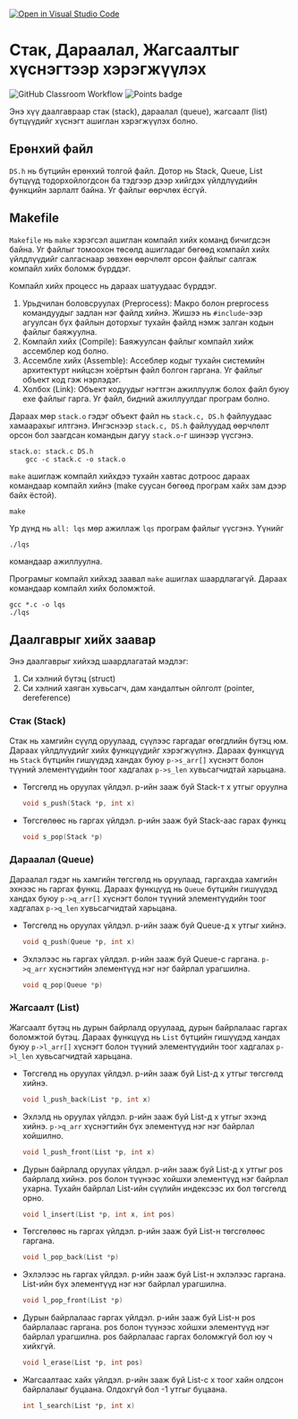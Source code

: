 [![Open in Visual Studio Code](https://classroom.github.com/assets/open-in-vscode-c66648af7eb3fe8bc4f294546bfd86ef473780cde1dea487d3c4ff354943c9ae.svg)](https://classroom.github.com/online_ide?assignment_repo_id=8444958&assignment_repo_type=AssignmentRepo)
# Стак, Дараалал, Жагсаалтыг хүснэгтээр хэрэгжүүлэх
![GitHub Classroom Workflow](../../workflows/GitHub%20Classroom%20Workflow/badge.svg?branch=main) ![Points badge](../../blob/badges/.github/badges/points.svg)

Энэ хүү даалгавраар стак (stack), дараалал (queue), жагсаалт (list) бүтцүүдийг хүснэгт ашиглан хэрэгжүүлэх болно.

## Ерөнхий файл
`DS.h` нь бүтцийн ерөнхий толгой файл. Дотор нь Stack, Queue, List бүтцүүд тодорхойлогдсон ба тэдгээр дээр хийгдэх үйлдлүүдийн функцийн зарлалт байна. Уг файлыг өөрчлөх ёсгүй.

## Makefile
`Makefile` нь `make` хэрэгсэл ашиглан компайл хийх команд бичигдсэн байна. Уг файлыг томоохон төсөлд ашигладаг бөгөөд компайл хийх үйлдлүүдийг салгаснаар зөвхөн өөрчлөлт орсон файлыг салгаж компайл хийх боломж бүрддэг.

Компайл хийх процесс нь дараах шатуудаас бүрддэг.
  1. Урьдчилан боловсруулах (Preprocess): Макро болон preprocess командуудыг задлан нэг файлд хийнэ. Жишээ нь `#include`-ээр агуулсан бүх файлын доторхыг тухайн файлд нэмж залган кодын файлыг баяжуулна.  
  2. Компайл хийх (Compile): Баяжуулсан файлыг компайл хийж ассемблер код болно.  
  3. Ассембле хийх (Assemble): Ассеблер кодыг тухайн системийн архитектурт нийцсэн хоёртын файл болгон гаргана. Уг файлыг объект код гэж нэрлэдэг.  
  4. Холбох (Link): Объект кодуудыг нэгтгэн ажиллуулж болох файл буюу exe файлыг гарга. Уг файл, бидний ажиллуулдаг програм болно.  

Дараах мөр `stack.o` гэдэг объект файл нь `stack.c, DS.h` файлуудаас хамаарахыг илтгэнэ. Ингэснээр `stack.c, DS.h` файлуудад өөрчлөлт орсон бол заагдсан командын дагуу `stack.o`-г шинээр үүсгэнэ.
```
stack.o: stack.c DS.h
	gcc -c stack.c -o stack.o
```

`make` ашиглаж компайл хийхдээ тухайн хавтас дотроос дараах командаар компайл хийнэ (make суусан бөгөөд програм хайх зам дээр байх ёстой). 
```
make
```
Үр дүнд нь `all: lqs` мөр ажиллаж `lqs` програм файлыг үүсгэнэ. Үүнийг
```shell
./lqs
```
командаар ажиллуулна.  

Програмыг компайл хийхэд заавал `make` ашиглах шаардлагагүй. Дараах командаар компайл хийх боломжтой.
```shell
gcc *.c -o lqs
./lqs
```


## Даалгаврыг хийх заавар

Энэ даалгаврыг хийхэд шаардлагатай мэдлэг:
  1. Си хэлний бүтэц (struct)
  2. Си хэлний хаяган хувьсагч, дам хандалтын ойлголт (pointer, dereference)

### Стак (Stack)

Стак нь хамгийн сүүлд оруулаад, сүүлээс гаргадаг өгөгдлийн бүтэц юм. Дараах үйлдлүүдийг хийх функцүүдийг хэрэгжүүлнэ. Дараах функцүүд нь `Stack` бүтцийн гишүүдэд хандах буюу `p->s_arr[]` хүснэгт болон түүний элементүүдийн тоог хадгалах `p->s_len` хувьсагчидтай харьцана.
  * Төгсгөлд нь оруулах үйлдэл. p-ийн зааж буй Stack-т x утгыг оруулна
    ```C
    void s_push(Stack *p, int x)
    ```
  * Төгсгөлөөс нь гаргах үйлдэл. p-ийн зааж буй Stack-аас гарах функц
    ```C
    void s_pop(Stack *p)
    ```

### Дараалал (Queue)

Дараалал гэдэг нь хамгийн төгсгөлд нь оруулаад, гаргахдаа хамгийн эхнээс нь гаргах функц.
Дараах функцүүд нь `Queue` бүтцийн гишүүдэд хандах буюу `p->q_arr[]` хүснэгт болон түүний элементүүдийн тоог хадгалах `p->q_len` хувьсагчидтай харьцана.
  * Төгсгөлд нь оруулах үйлдэл. p-ийн зааж буй Queue-д x утгыг хийнэ.
    ```C
    void q_push(Queue *p, int x)
    ```
  * Эхлэлээс нь гаргах үйлдэл. p-ийн зааж буй Queue-с гаргана. `p->q_arr` хүснэгтийн элементүүд нэг нэг байрлал урагшилна.
    ```C
    void q_pop(Queue *p)
    ```

### Жагсаалт (List)

Жагсаалт бүтэц нь дурын байрлалд оруулаад, дурын байрлалаас гаргах боломжтой бүтэц.
Дараах функцүүд нь `List` бүтцийн гишүүдэд хандах буюу `p->l_arr[]` хүснэгт болон түүний элементүүдийн тоог хадгалах `p->l_len` хувьсагчидтай харьцана.
  * Төгсгөлд нь оруулах үйлдэл. p-ийн зааж буй List-д x утгыг төгсгөлд хийнэ.
    ```C
    void l_push_back(List *p, int x)
    ```
  * Эхлэлд нь оруулах үйлдэл. p-ийн зааж буй List-д x утгыг эхэнд хийнэ. `p->q_arr` хүснэгтийн бүх элементүүд нэг нэг байрлал хойшилно.
    ```C
    void l_push_front(List *p, int x)
    ```
  * Дурын байрлалд оруулах үйлдэл. p-ийн зааж буй List-д x утгыг pos байрлалд хийнэ. pos болон түүнээс хойшхи элементүүд нэг байрлал ухарна. Тухайн байрлал List-ийн сүүлийн индексээс их бол төгсгөлд орно.

    ```C
    void l_insert(List *p, int x, int pos)
    ```
  * Төгсгөлөөс нь гаргах үйлдэл. p-ийн зааж буй List-н төгсгөлөөс гаргана.
    ```C
    void l_pop_back(List *p)
    ```
  * Эхлэлээс нь гаргах үйлдэл. p-ийн зааж буй List-н эхлэлээс гаргана. List-ийн бүх элементүүд нэг нэг байрлал урагшилна.
    ```C
    void l_pop_front(List *p)
    ```
  * Дурын байрлалаас гаргах үйлдэл. p-ийн зааж буй List-н pos байрлалаас гаргана. pos болон түүнээс хойшхи элементүүд нэг байрлал урагшилна. pos байрлалаас гаргах боломжгүй бол юу ч хийхгүй.
    ```C
    void l_erase(List *p, int pos)
    ```
  * Жагсаалтаас хайх үйлдэл. p-ийн зааж буй List-с x тоог хайн олдсон байрлалаыг буцаана. Олдохгүй бол -1 утгыг буцаана.
    ```C
    int l_search(List *p, int x)
    ```

